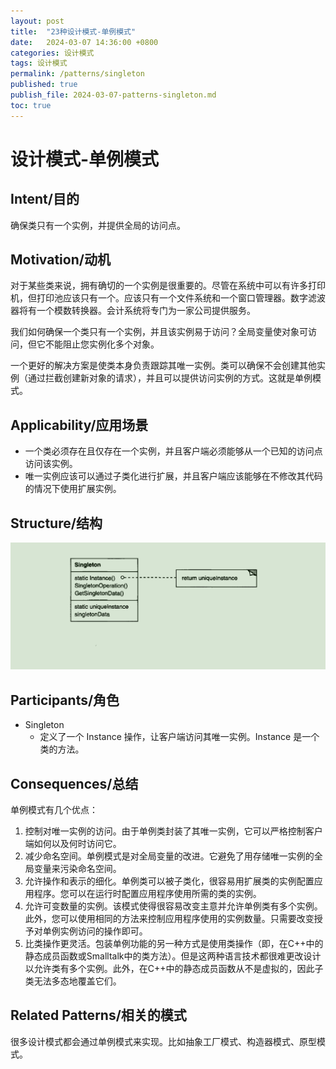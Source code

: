 ```yaml
---
layout: post
title:  "23种设计模式-单例模式"
date:   2024-03-07 14:36:00 +0800
categories: 设计模式
tags: 设计模式
permalink: /patterns/singleton
published: true
publish_file: 2024-03-07-patterns-singleton.md
toc: true
---
```

# 设计模式-单例模式

## Intent/目的

确保类只有一个实例，并提供全局的访问点。

## Motivation/动机

对于某些类来说，拥有确切的一个实例是很重要的。尽管在系统中可以有许多打印机，但打印池应该只有一个。应该只有一个文件系统和一个窗口管理器。数字滤波器将有一个模数转换器。会计系统将专门为一家公司提供服务。

我们如何确保一个类只有一个实例，并且该实例易于访问？全局变量使对象可访问，但它不能阻止您实例化多个对象。

一个更好的解决方案是使类本身负责跟踪其唯一实例。类可以确保不会创建其他实例（通过拦截创建新对象的请求），并且可以提供访问实例的方式。这就是单例模式。

## Applicability/应用场景

- 一个类必须存在且仅存在一个实例，并且客户端必须能够从一个已知的访问点访问该实例。
- 唯一实例应该可以通过子类化进行扩展，并且客户端应该能够在不修改其代码的情况下使用扩展实例。

## Structure/结构

![](/assets/notes/patterns/singleton_01.png)

## Participants/角色

- Singleton
  - 定义了一个 Instance 操作，让客户端访问其唯一实例。Instance 是一个类的方法。

## Consequences/总结

单例模式有几个优点：

1. 控制对唯一实例的访问。由于单例类封装了其唯一实例，它可以严格控制客户端如何以及何时访问它。
2. 减少命名空间。单例模式是对全局变量的改进。它避免了用存储唯一实例的全局变量来污染命名空间。
3. 允许操作和表示的细化。单例类可以被子类化，很容易用扩展类的实例配置应用程序。您可以在运行时配置应用程序使用所需的类的实例。
4. 允许可变数量的实例。该模式使得很容易改变主意并允许单例类有多个实例。此外，您可以使用相同的方法来控制应用程序使用的实例数量。只需要改变授予对单例实例访问的操作即可。
5. 比类操作更灵活。包装单例功能的另一种方式是使用类操作（即，在C++中的静态成员函数或Smalltalk中的类方法）。但是这两种语言技术都很难更改设计以允许类有多个实例。此外，在C++中的静态成员函数从不是虚拟的，因此子类无法多态地覆盖它们。

## Related Patterns/相关的模式

很多设计模式都会通过单例模式来实现。比如抽象工厂模式、构造器模式、原型模式。